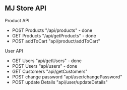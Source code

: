 ## MJ Store API

Product API
- POST Products "/api/products" - done
- GET Products "/api/getProducts" - done
- POST addToCart "api/product/addToCart"

User API
- GET Users "api/getUsers" - done
- POST Users "api/users" - done
- GET Customers "api/getCustomers"
- POST change password "api/user/changePassword"
- POST update Details "api/user/updateDetails"
	